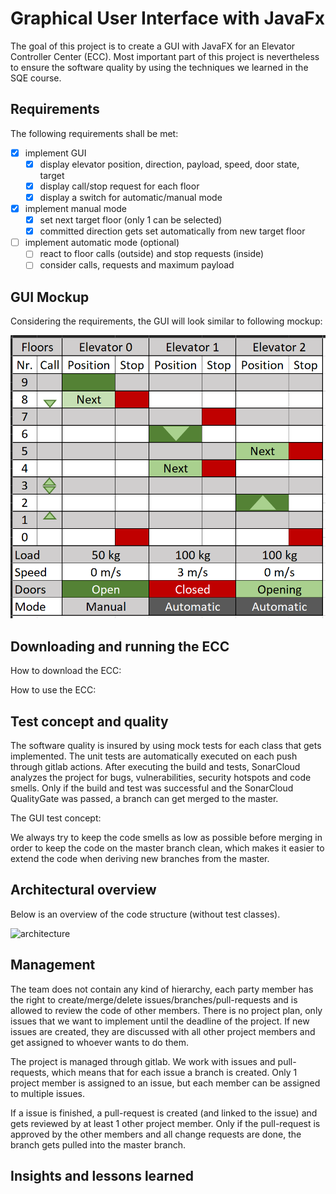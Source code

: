 # Graphical User Interface with JavaFx

The goal of this project is to create a GUI with JavaFX for an Elevator Controller Center (ECC).
Most important part of this project is nevertheless to ensure the software quality by using 
the techniques we learned in the SQE course.

## Requirements
The following requirements shall be met:
- [x] implement GUI
  - [x] display elevator position, direction, payload, speed, door state, target
  - [x] display call/stop request for each floor
  - [x] display a switch for automatic/manual mode
- [x] implement manual mode
  - [x] set next target floor (only 1 can be selected) 
  - [x] committed direction gets set automatically from new target floor
- [ ] implement automatic mode (optional)
  - [ ] react to floor calls (outside) and stop requests (inside)
  - [ ] consider calls, requests and maximum payload

## GUI Mockup
Considering the requirements, the GUI will look similar to following mockup:

![](docs/mockup_03.png)

## Downloading and running the ECC
How to download the ECC:

How to use the ECC:

## Test concept and quality

The software quality is insured by using mock tests for each class that gets implemented.
The unit tests are automatically executed on each push through gitlab actions. After executing 
the build and tests, SonarCloud analyzes the project for bugs, vulnerabilities, security hotspots 
and code smells. Only if the build and test was successful and the SonarCloud QualityGate was passed, a branch
can get merged to the master. 

The GUI test concept:

We always try to keep the code smells as low as possible before 
merging in order to keep the code on the master branch clean, which makes it 
easier to extend the code when deriving new branches from the master.

## Architectural overview

Below is an overview of the code structure (without test classes).

![architecture](https://user-images.githubusercontent.com/91589996/149903895-05e6a641-73c8-4be8-be11-4d33f4bf1d0b.png)

## Management

The team does not contain any kind of hierarchy, each party member has the right to create/merge/delete 
issues/branches/pull-requests and is allowed to review the code of other members. 
There is no project plan, only issues that we want to implement until the deadline of the project. 
If new issues are created, they are discussed with all other project members and get assigned to 
whoever wants to do them.

The project is managed through gitlab.
We work with issues and pull-requests, which means that for each issue a branch is created.
Only 1 project member is assigned to an issue, but each member can be assigned to multiple issues.

If a issue is finished, a pull-request is created (and linked to the issue)
and gets reviewed by at least 1 other project member.
Only if the pull-request is approved by the other members and all change requests are done, the 
branch gets pulled into the master branch.

## Insights and lessons learned

